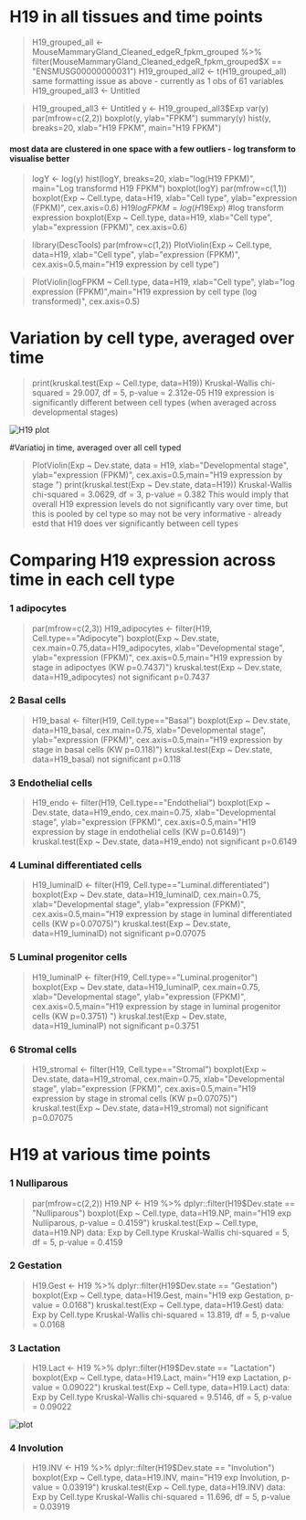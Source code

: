 # H19 in all tissues and time points

> H19_grouped_all <- MouseMammaryGland_Cleaned_edgeR_fpkm_grouped %>% filter(MouseMammaryGland_Cleaned_edgeR_fpkm_grouped$X == "ENSMUSG00000000031")
> H19_grouped_all2 <- t(H19_grouped_all)
same formatting issue as above - currently as 1 obs of 61 variables
> H19_grouped_all3 <- Untitled

> H19_grouped_all3 <- Untitled
> y <- H19_grouped_all3$Exp
> var(y)
> par(mfrow=c(2,2))
> boxplot(y, ylab="FPKM")
> summary(y)
> hist(y, breaks=20, xlab="H19 FPKM", main="H19 FPKM")

#### most data are clustered in one space with a few outliers - log transform to visualise better
> logY <- log(y) 
> hist(logY, breaks=20, xlab="log(H19 FPKM)", main="Log transformd H19 FPKM")
> boxplot(logY)
> par(mfrow=c(1,1))
> boxplot(Exp ~ Cell.type, data=H19, xlab="Cell type", ylab="expression (FPKM)", cex.axis=0.6)
> H19$logFPKM = log(H19$Exp) #log transform expression
> boxplot(Exp ~ Cell.type, data=H19, xlab="Cell type", ylab="expression (FPKM)", cex.axis=0.6)


> library(DescTools)
> par(mfrow=c(1,2))
> PlotViolin(Exp ~ Cell.type, data=H19, xlab="Cell type", ylab="expression (FPKM)", cex.axis=0.5,main="H19 expression by cell type")

> PlotViolin(logFPKM ~ Cell.type, data=H19, xlab="Cell type", ylab="log expression (FPKM)",main="H19 expression by cell type (log transformed)", cex.axis=0.5)

# Variation by cell type, averaged over time 
> print(kruskal.test(Exp ~ Cell.type, data=H19))
Kruskal-Wallis chi-squared = 29.007, df = 5, p-value = 2.312e-05
H19 expression is significantly different between cell types (when averaged across developmental stages)

![H19 plot](https://github.com/AFS-Part-II-Projects/Jemima_Becker/blob/main/Screenshot%202021-01-22%20at%2016.41.06.png)

#Variatioj in time, averaged over all cell typed
> PlotViolin(Exp ~ Dev.state, data = H19, xlab="Developmental stage", ylab="expression (FPKM)", cex.axis=0.5,main="H19 expression by stage ")
> print(kruskal.test(Exp ~ Dev.state, data=H19))
Kruskal-Wallis chi-squared = 3.0629, df = 3, p-value = 0.382
This would imply that overall H19 expression levels do not significantly vary over time, but this is pooled by cel type so may not be very informative - already estd that H19 does ver significantly between cell types


# Comparing H19 expression across time in each cell type
### 1 adipocytes
> par(mfrow=c(2,3))
> H19_adipocytes <- filter(H19, Cell.type=="Adipocyte")
> boxplot(Exp ~ Dev.state, cex.main=0.75,data=H19_adipocytes, xlab="Developmental stage", ylab="expression (FPKM)", cex.axis=0.5,main="H19 expression by stage in adipoctyes (KW p=0.7437)")
> kruskal.test(Exp ~ Dev.state, data=H19_adipocytes)
not significant p=0.7437

### 2 Basal cells
> H19_basal <- filter(H19, Cell.type=="Basal")
> boxplot(Exp ~ Dev.state, data=H19_basal, cex.main=0.75, xlab="Developmental stage", ylab="expression (FPKM)", cex.axis=0.5,main="H19 expression by stage in basal cells (KW p=0.118)")
> kruskal.test(Exp ~ Dev.state, data=H19_basal)
not significant p=0.118

### 3 Endothelial cells
> H19_endo <- filter(H19, Cell.type=="Endothelial")
> boxplot(Exp ~ Dev.state, data=H19_endo, cex.main=0.75, xlab="Developmental stage", ylab="expression (FPKM)", cex.axis=0.5,main="H19 expression by stage in endothelial cells (KW p=0.6149)")
> kruskal.test(Exp ~ Dev.state, data=H19_endo)
not significant p=0.6149

### 4 Luminal differentiated cells
> H19_luminalD <- filter(H19, Cell.type=="Luminal.differentiated")
> boxplot(Exp ~ Dev.state, data=H19_luminalD, cex.main=0.75, xlab="Developmental stage", ylab="expression (FPKM)", cex.axis=0.5,main="H19 expression by stage in luminal differentiated cells (KW p=0.07075)")
> kruskal.test(Exp ~ Dev.state, data=H19_luminalD)
not significant p=0.07075

### 5 Luminal progenitor cells
> H19_luminalP <- filter(H19, Cell.type=="Luminal.progenitor")
> boxplot(Exp ~ Dev.state, data=H19_luminalP, cex.main=0.75, xlab="Developmental stage", ylab="expression (FPKM)", cex.axis=0.5,main="H19 expression by stage in luminal progenitor cells (KW p=0.3751) ")
> kruskal.test(Exp ~ Dev.state, data=H19_luminalP)
not significant p=0.3751

### 6 Stromal cells
> H19_stromal <- filter(H19, Cell.type=="Stromal")
> boxplot(Exp ~ Dev.state, data=H19_stromal, cex.main=0.75, xlab="Developmental stage", ylab="expression (FPKM)", cex.axis=0.5,main="H19 expression by stage in stromal cells (KW p=0.07075)")
> kruskal.test(Exp ~ Dev.state, data=H19_stromal)
not significant p=0.07075



# H19 at various time points

### 1 Nulliparous
> par(mfrow=c(2,2))
> H19.NP <- H19 %>% dplyr::filter(H19$Dev.state == "Nulliparous")
> boxplot(Exp ~ Cell.type, data=H19.NP, main="H19 exp Nulliparous, p-value = 0.4159")
> kruskal.test(Exp ~ Cell.type, data=H19.NP)
data:  Exp by Cell.type
Kruskal-Wallis chi-squared = 5, df = 5, p-value = 0.4159

### 2 Gestation
> H19.Gest <- H19 %>% dplyr::filter(H19$Dev.state == "Gestation")
> boxplot(Exp ~ Cell.type, data=H19.Gest, main="H19 exp Gestation, p-value = 0.0168")
> kruskal.test(Exp ~ Cell.type, data=H19.Gest)
data:  Exp by Cell.type
Kruskal-Wallis chi-squared = 13.819, df = 5, p-value = 0.0168

### 3 Lactation
> H19.Lact <- H19 %>% dplyr::filter(H19$Dev.state == "Lactation")
> boxplot(Exp ~ Cell.type, data=H19.Lact, main="H19 exp Lactation, p-value = 0.09022")
> kruskal.test(Exp ~ Cell.type, data=H19.Lact)
data:  Exp by Cell.type
Kruskal-Wallis chi-squared = 9.5146, df = 5, p-value = 0.09022

![plot](https://github.com/AFS-Part-II-Projects/Jemima_Becker/blob/main/h19%20exp%20by%20time%20point%20and%20cell%20type.png)

### 4 Involution
> H19.INV <- H19 %>% dplyr::filter(H19$Dev.state == "Involution")
> boxplot(Exp ~ Cell.type, data=H19.INV, main="H19 exp Involution, p-value = 0.03919")
> kruskal.test(Exp ~ Cell.type, data=H19.INV)
data:  Exp by Cell.type
Kruskal-Wallis chi-squared = 11.696, df = 5, p-value = 0.03919

